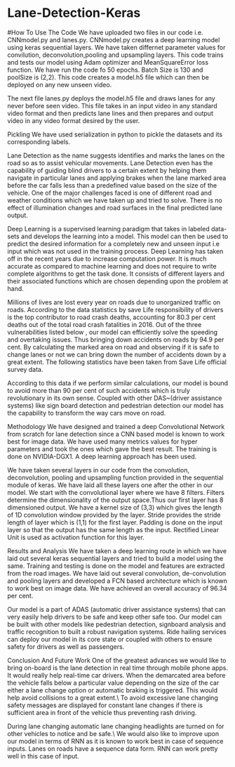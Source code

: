 # Lane-Detection-Keras


#How To Use The Code
We have uploaded two files in our code i.e. CNNmodel.py and lanes.py. CNNmodel.py creates a deep learning model using keras sequential layers. We have taken differnet parameter values for convilution, deconvolution,pooling and upsampling layers. This code trains and tests our model using Adam optimizer and MeanSquareError loss function. We have run the code fo 50 epochs. Batch Size is 130 and poolSize is (2,2). This code creates a model.h5 file which can then be deployed on any new unseen video.

The next file lanes.py deploys the model.h5 file and draws lanes for any never before seen video. This file takes in an input video in any standard video format and then predicts lane lines and then prepares and output video in any video format desired by the user. 

Pickling
We have used serialization in python to pickle the datasets and its corresponding labels.



Lane Detection as the name suggests identifies and marks the lanes on the road so as to assist vehicular movements. Lane Detection even has the capability of guiding blind drivers to a certain extent by helping them navigate in particular lanes and applying brakes when the lane marked area before the car falls less than a predefined value based on the size of the vehicle. One of the major challenges faced is one of different road and weather conditions which we have taken up and tried to solve. There is no effect of illumination changes and road surfaces in the final predicted lane output.

Deep Learning is a supervised learning paradigm that takes in labeled data-sets and develops the learning into a model. This model can then be used to predict the desired information for a completely new and unseen input i.e  input which was not used in the training process. Deep Learning has taken off in the recent years due to increase computation power. It is much accurate as compared to machine learning and does not require to write complete algorithms to get the task done. It consists of different layers and their associated functions which are chosen depending upon the problem at hand.

Millions of lives are lost every year on roads due to unorganized traffic on roads. According to the data statistics by save Life responsibility of drivers is the top contributor to road crash deaths, accounting for 80.3 per cent deaths out of the total road crash fatalities in 2016. Out of the three vulnerabilities listed below , our model can efficiently solve the speeding and overtaking issues. Thus bringing down accidents on roads by 94.9 per cent. By calculating the marked area on road and observing if it is safe to change lanes or not we can bring down the number of accidents down by a great extent. The following statistics have been taken from Save Life official survey data.

According to this data if we perform similar calculations, our model is bound to avoid more than 90 per cent of such accidents which is truly revolutionary in its own sense. Coupled with other DAS~(driver assistance systems) like sign board detection and pedestrian detection our model has the capability to transform the way cars move on road.

Methodology
We have designed and trained a deep Convolutional Network from scratch for lane detection since a CNN based model is known to work best for image data. We have used many metrics values for hyper parameters and took the ones which gave the best result. The training is done on NVIDIA-DGX1. A deep learning approach has been used.

We have taken several layers in our code from the convolution, deconvolution, pooling and upsampling function provided in the sequential module of keras. We have laid all these layers one after the other in our model. We start with the convolutional layer where we have 8 filters. Filters determine the dimensionality of the output space.Thus our first layer has 8 dimensioned output. We have a kernel size of (3,3) which gives the length of 1D convolution window provided by the layer. Stride provides the stride length of layer which is (1,1) for the first layer. Padding is done on the input layer so that the output has the same length as the input. Rectified Linear Unit is used as activation function for this layer. 

Results and Analysis
We have taken a deep learning route in which we have laid out several keras sequential layers and tried to build a model using the same. Training and testing is done on the model and features are extracted from the road images. We have laid out several convolution, de-convolution and pooling layers and developed a FCN based architecture which is known to work best on image data. We have achieved an overall accuracy of 96.34 per cent.

Our model is a part of ADAS (automatic driver assistance systems) that can very easily help drivers to be safe and keep other safe too. Our model can be built with other models like pedestrian detection, signboard analysis and traffic recognition to built a robust navigation systems. Ride hailing services can deploy our model in its core state or coupled with others to ensure safety for drivers as well as passengers. 

Conclusion And Future Work
One of the greatest advances we would like to bring on-board is the lane detection in real time through mobile phone apps. It would really help real-time car drivers. When the demarcated area before the vehicle falls below a particular value depending on the size of the car either a lane change option or automatic braking is triggered. This would help avoid collisions to a great extent.\\
To avoid excessive lane changing safety messages are displayed for constant lane changes if there is sufficient area in front of the vehicle thus preventing rash driving.

During lane changing automatic lane changing headlights are turned on for other vehicles to notice and be safe.\\
We would also like to improve upon our model in terms of RNN as it is known to work best in case of sequence inputs. Lanes on roads have a sequence data form. RNN can work pretty well in this case of input.
